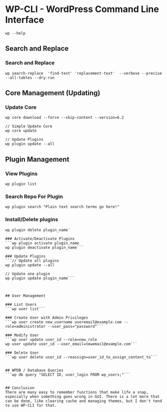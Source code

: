 # WP-CLI - WordPress Command Line Interface
```wp --help```

## Search and Replace

### Search and Replace
```wp search-replace  'find-text' 'replacement-text'  --verbose --precise --all-tables --dry-run```


## Core Management (Updating)

### Update Core
```// Specify Version   
wp core download --force --skip-content --version=6.2   

// Simple Update Core   
wp core update   

// Update Plugins   
wp plugin update --all
```


## Plugin Management

### View Plugins
```wp plugin list```

### Search Repo For Plugin
```wp plugin search "Plain text search terms go here!"```

### Install/Delete plugins
```wp plugin install plugin_name second_plugin_name --activate   
wp plugin delete plugin_name`

### Activate/Deactivate Plugins
```wp plugin activate plugin_name   
wp plugin deactivate plugin_name```

### Update Plugins
```// Update all plugins   
wp plugin update --all   

// Update one plugin
wp plugin update plugin_name```



## User Management

### List Users
```wp user list```

### Create User with Admin Privileges
```wp user create new_username useremail@example.com --role=administrator --user_pass="password"```

### Modify User
```wp user update user_id --role=new_role   
wp user update user_id --user_email=newemail@example.com```

### Delete User
```wp user delete user_id --reassign=user_id_to_assign_content_to```


## WPDB / Database Queries
```wp db query "SELECT ID, user_login FROM wp_users;"```


## Conclusion
There are many easy to remember functions that make life a snap, especially when something goes wrong in GUI. There is a lot more that can be done, like clearing cache and managing themes, but I don't tend to use WP-CLI for that.
